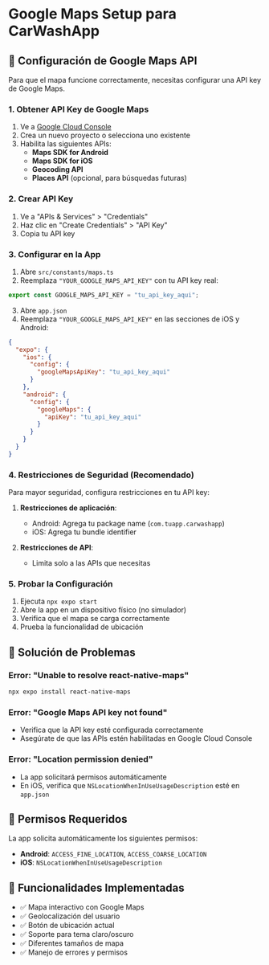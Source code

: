 # Google Maps Setup para CarWashApp

## 📍 Configuración de Google Maps API

Para que el mapa funcione correctamente, necesitas configurar una API key de Google Maps.

### 1. Obtener API Key de Google Maps

1. Ve a [Google Cloud Console](https://console.cloud.google.com/)
2. Crea un nuevo proyecto o selecciona uno existente
3. Habilita las siguientes APIs:
   - **Maps SDK for Android**
   - **Maps SDK for iOS**
   - **Geocoding API**
   - **Places API** (opcional, para búsquedas futuras)

### 2. Crear API Key

1. Ve a "APIs & Services" > "Credentials"
2. Haz clic en "Create Credentials" > "API Key"
3. Copia tu API key

### 3. Configurar en la App

1. Abre `src/constants/maps.ts`
2. Reemplaza `"YOUR_GOOGLE_MAPS_API_KEY"` con tu API key real:

```typescript
export const GOOGLE_MAPS_API_KEY = "tu_api_key_aqui";
```

3. Abre `app.json`
4. Reemplaza `"YOUR_GOOGLE_MAPS_API_KEY"` en las secciones de iOS y Android:

```json
{
  "expo": {
    "ios": {
      "config": {
        "googleMapsApiKey": "tu_api_key_aqui"
      }
    },
    "android": {
      "config": {
        "googleMaps": {
          "apiKey": "tu_api_key_aqui"
        }
      }
    }
  }
}
```

### 4. Restricciones de Seguridad (Recomendado)

Para mayor seguridad, configura restricciones en tu API key:

1. **Restricciones de aplicación**:

   - Android: Agrega tu package name (`com.tuapp.carwashapp`)
   - iOS: Agrega tu bundle identifier

2. **Restricciones de API**:
   - Limita solo a las APIs que necesitas

### 5. Probar la Configuración

1. Ejecuta `npx expo start`
2. Abre la app en un dispositivo físico (no simulador)
3. Verifica que el mapa se carga correctamente
4. Prueba la funcionalidad de ubicación

## 🔧 Solución de Problemas

### Error: "Unable to resolve react-native-maps"

```bash
npx expo install react-native-maps
```

### Error: "Google Maps API key not found"

- Verifica que la API key esté configurada correctamente
- Asegúrate de que las APIs estén habilitadas en Google Cloud Console

### Error: "Location permission denied"

- La app solicitará permisos automáticamente
- En iOS, verifica que `NSLocationWhenInUseUsageDescription` esté en `app.json`

## 📱 Permisos Requeridos

La app solicita automáticamente los siguientes permisos:

- **Android**: `ACCESS_FINE_LOCATION`, `ACCESS_COARSE_LOCATION`
- **iOS**: `NSLocationWhenInUseUsageDescription`

## 🚀 Funcionalidades Implementadas

- ✅ Mapa interactivo con Google Maps
- ✅ Geolocalización del usuario
- ✅ Botón de ubicación actual
- ✅ Soporte para tema claro/oscuro
- ✅ Diferentes tamaños de mapa
- ✅ Manejo de errores y permisos








